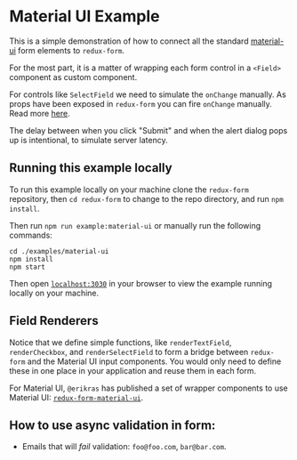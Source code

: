 # Material UI Example

This is a simple demonstration of how to connect all the standard
[material-ui](https://github.com/callemall/material-ui) form elements to
`redux-form`.

For the most part, it is a matter of wrapping each form control in a `<Field>`
component as custom component.

For controls like `SelectField` we need to simulate the `onChange` manually. As
props have been exposed in `redux-form` you can fire `onChange` manually. Read
more [here](https://redux-form.com/7.4.2/docs/api/Field.md/#usage).

The delay between when you click "Submit" and when the alert dialog pops up is
intentional, to simulate server latency.

## Running this example locally

To run this example locally on your machine clone the `redux-form` repository,
then `cd redux-form` to change to the repo directory, and run `npm install`.

Then run `npm run example:material-ui` or manually run the following commands:

```
cd ./examples/material-ui
npm install
npm start
```

Then open [`localhost:3030`](http://localhost:3030) in your browser to view the
example running locally on your machine.

## Field Renderers

Notice that we define simple functions, like `renderTextField`,
`renderCheckbox`, and `renderSelectField` to form a bridge between `redux-form`
and the Material UI input components. You would only need to define these in one
place in your application and reuse them in each form.

For Material UI, `@erikras` has published a set of wrapper components to use
Material UI:
[`redux-form-material-ui`](https://github.com/erikras/redux-form-material-ui).

## How to use async validation in form:

- Emails that will _fail_ validation: `foo@foo.com`, `bar@bar.com`.

